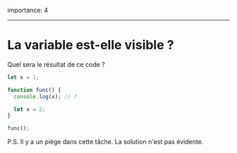 importance: 4

---

# La variable est-elle visible ?

Quel sera le résultat de ce code ?

```js
let x = 1;

function func() {
  console.log(x); // ?

  let x = 2;
}

func();
```

P.S.
Il y a un piège dans cette tâche.
La solution n'est pas évidente.
